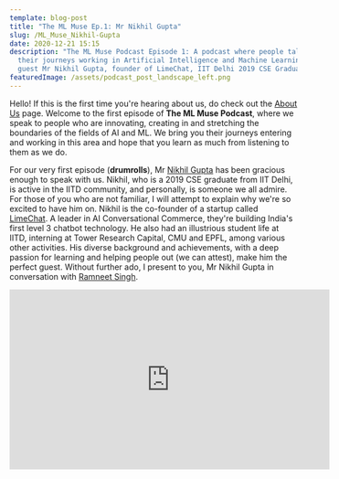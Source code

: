 ```yaml
---
template: blog-post
title: "The ML Muse Ep.1: Mr Nikhil Gupta"
slug: /ML_Muse_Nikhil-Gupta
date: 2020-12-21 15:15
description: "The ML Muse Podcast Episode 1: A podcast where people talk about
  their journeys working in Artificial Intelligence and Machine Learning. First
  guest Mr Nikhil Gupta, founder of LimeChat, IIT Delhi 2019 CSE Graduate."
featuredImage: /assets/podcast_post_landscape_left.png
---
```

Hello! If this is the first time you're hearing about us, do check out the [About Us](https://aimlc-iitd.netlify.app/about) page. Welcome to the first episode of **The ML Muse Podcast**, where we speak to people who are innovating, creating in and stretching the boundaries of the fields of AI and ML. We bring you their journeys entering and working in this area and hope that you learn as much from listening to them as we do.

For our very first episode (**drumrolls**), Mr [Nikhil Gupta](https://www.linkedin.com/in/nikhilgupta1997/) has been gracious enough to speak with us. Nikhil, who is a 2019 CSE graduate from IIT Delhi, is active in the IITD community, and personally, is someone we all admire. For those of you who are not familiar, I will attempt to explain why we're so excited to have him on. Nikhil is the co-founder of a startup called [LimeChat](https://limechat.ai/). A leader in AI Conversational Commerce, they're building India's first level 3 chatbot technology. He also had an illustrious student life at IITD, interning at Tower Research Capital, CMU and EPFL, among various other activities. His diverse background and achievements, with a deep passion for learning and helping people out (we can attest), make him the perfect guest. Without further ado, I present to you, Mr Nikhil Gupta in conversation with [Ramneet Singh](https://www.linkedin.com/in/ramneetsinghiitd/).

<iframe width="560" height="315" src="https://www.youtube.com/embed/VRw-rvl5ick" frameborder="0" allow="accelerometer; autoplay; clipboard-write; encrypted-media; gyroscope; picture-in-picture" allowfullscreen></iframe>